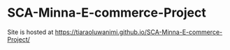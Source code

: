 # SCA-Minna-E-commerce-Project

Site is hosted at https://tiaraoluwanimi.github.io/SCA-Minna-E-commerce-Project/
